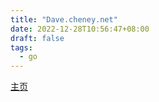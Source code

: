 ```yaml
---
title: "Dave.cheney.net"
date: 2022-12-28T10:56:47+08:00
draft: false
tags:
  - go
---
```


[主页](https://dave.cheney.net/)

